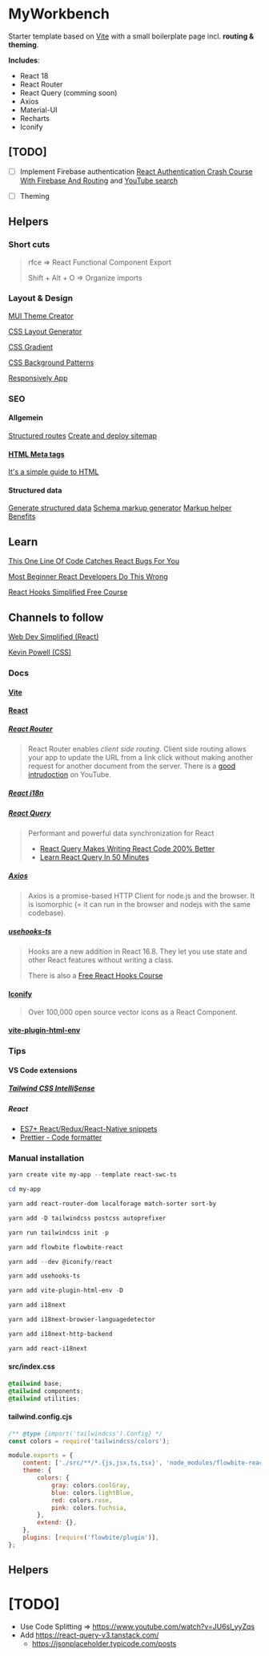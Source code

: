 # MyWorkbench

Starter template based on [Vite](https://vitejs.dev/guide/) with a small boilerplate page incl. **routing & theming**.

**Includes**:

- React 18
- React Router
- React Query (comming soon)
- Axios
- Material-UI
- Recharts
- Iconify

## [TODO]

- [ ] Implement Firebase authentication [React Authentication Crash Course With Firebase And Routing](https://www.youtube.com/watch?v=PKwu15ldZ7k) and [YouTube search](https://www.youtube.com/results?search_query=react+firebase+authentication&sp=EgIIBQ%253D%253D)

- [ ] Theming

## Helpers

### Short cuts

> rfce => React Functional Component Export
>
> Shift + Alt + O => Organize imports

### Layout & Design

[MUI Theme Creator](https://zenoo.github.io/mui-theme-creator/#)

[CSS Layout Generator](https://layout.bradwoods.io/)

[CSS Gradient](https://cssgradient.io/)

[CSS Background Patterns](https://www.magicpattern.design/tools/css-backgrounds)

[Responsively App](https://responsively.app/)

### SEO

#### Allgemein

[Structured routes](https://developers.google.com/search/docs/crawling-indexing/url-structure)
[Create and deploy sitemap](https://developers.google.com/search/docs/crawling-indexing/sitemaps/build-sitemap)

#### [HTML Meta tags](https://www.w3schools.com/tags/tag_meta.asp)

[It's a simple guide to HTML](https://htmlhead.dev/)

#### Structured data

[Generate structured data](https://developers.google.com/search/docs/appearance/structured-data/generate-structured-data-with-javascript#use-google-tag-manager)
[Schema markup generator](https://technicalseo.com/tools/schema-markup-generator/)
[Markup helper](https://www.google.com/webmasters/markup-helper/)
[Benefits](https://www.o8.agency/blog/using-structured-data-google-seo-dont-miss-out-benefits)

## Learn

[This One Line Of Code Catches React Bugs For You](https://www.youtube.com/watch?v=XUwzASyHr4Q)

[Most Beginner React Developers Do This Wrong](https://www.youtube.com/watch?v=E1cklb4aeXA)

[React Hooks Simplified Free Course](https://courses.webdevsimplified.com/react-hooks-simplified)

## Channels to follow

[Web Dev Simplified (React)](https://www.youtube.com/@WebDevSimplified)

[Kevin Powell (CSS)](https://www.youtube.com/@KevinPowell)

### Docs

#### [Vite](https://vitejs.dev/guide/env-and-mode.html)

#### [React](https://reactjs.org/docs/getting-started.html)

##### [React Router](https://reactrouter.com/en/main/start/overview)

> React Router enables _client side routing_. Client side routing allows your app to update the URL from a link click without making another request for another document from the server.
> There is a [good intrudoction](https://www.youtube.com/watch?v=Ul3y1LXxzdU) on YouTube.

##### [React i18n](https://react.i18next.com/)

##### [React Query](https://react-query-v3.tanstack.com/)

> Performant and powerful data synchronization for React
>
> - [React Query Makes Writing React Code 200% Better](https://www.youtube.com/watch?v=lVLz_ASqAio)
> - [Learn React Query In 50 Minutes](https://www.youtube.com/watch?v=r8Dg0KVnfMA)

##### [Axios](https://axios-http.com/docs/intro)

> Axios is a promise-based HTTP Client for node.js and the browser. It is isomorphic (= it can run in the browser and nodejs with the same codebase).

##### [usehooks-ts](https://usehooks-ts.com/)

> Hooks are a new addition in React 16.8. They let you use state and other React features without writing a class.
>
> There is also a [Free React Hooks Course](https://courses.webdevsimplified.com/react-hooks-simplified)

#### [Iconify](https://icon-sets.iconify.design/)

> Over 100,000 open source vector icons as a React Component.

#### [vite-plugin-html-env](https://github.com/lxs24sxl/vite-plugin-html-env)

### Tips

#### VS Code extensions

##### [Tailwind CSS IntelliSense](https://braydoncoyer.dev/blog/enable-autocomplete-for-tailwind-css-in-vscode)

##### React

- [ES7+ React/Redux/React-Native snippets](https://marketplace.visualstudio.com/items?itemName=dsznajder.es7-react-js-snippets)
- [Prettier - Code formatter](https://marketplace.visualstudio.com/items?itemName=esbenp.prettier-vscode)

### Manual installation

```powershell
yarn create vite my-app --template react-swc-ts

cd my-app

yarn add react-router-dom localforage match-sorter sort-by

yarn add -D tailwindcss postcss autoprefixer

yarn run tailwindcss init -p

yarn add flowbite flowbite-react

yarn add --dev @iconify/react

yarn add usehooks-ts

yarn add vite-plugin-html-env -D

yarn add i18next

yarn add i18next-browser-languagedetector

yarn add i18next-http-backend

yarn add react-i18next
```

#### src/index.css

```css
@tailwind base;
@tailwind components;
@tailwind utilities;
```

#### tailwind.config.cjs

```js
/** @type {import('tailwindcss').Config} */
const colors = require('tailwindcss/colors');

module.exports = {
	content: ['./src/**/*.{js,jsx,ts,tsx}', 'node_modules/flowbite-react/**/*.{js,jsx,ts,tsx}'],
	theme: {
		colors: {
			gray: colors.coolGray,
			blue: colors.lightBlue,
			red: colors.rose,
			pink: colors.fuchsia,
		},
		extend: {},
	},
	plugins: [require('flowbite/plugin')],
};
```

## Helpers

# [TODO]

- Use Code Splitting => https://www.youtube.com/watch?v=JU6sl_yyZqs
- Add https://react-query-v3.tanstack.com/
  - https://jsonplaceholder.typicode.com/posts
